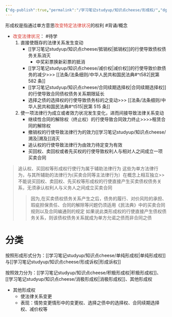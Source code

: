 ```yaml
---
{"dg-publish":true,"permalink":"/学习笔记studyup/知识点cheese/形成权/","dgPassFrontmatter":true,"noteIcon":"","created":"2024-07-05T14:31:56.293+08:00","updated":"2024-10-17T09:07:53.341+08:00"}
---
```


形成权是指通过单方意思<font color="#d83931">改变特定法律状况</font>的权利 #背诵/概念 
- <font color="#d83931">改变法律状况</font>： #待学
	1. 直接使既存的法律关系发生变动
		- [[学习笔记studyup/知识点cheese/抵销权\|抵销权]]的行使导致债权债务关系消灭
			- 中奖彩票换新彩票的抵消
		- [[学习笔记studyup/知识点cheese/减价权\|减价权]]的行使导致价款债务的减少>>> [[法条/法条细则/中华人民共和国民法典#^t582\|民第 582 条]]
		- [[学习笔记studyup/知识点cheese/合同续期选择权\|合同续期选择权]]的行使导致合同债权债务关系期限延长
		- 选择之债的选择权的行使导致债务标的之变动>>> [[法条/法条细则/中华人民共和国民法典#^t515\|民第 515 条]]
	2. 使⼀项法律行为成立或者效力状况发生变化，进而间接导致法律关系变动
		- 继续性合同的解除权（终止权）的行使导致合同效力终止>>>>租赁合同的解除权
		- 撤销权的行使导致法律行为的效力[[学习笔记studyup/知识点cheese/溯及\|溯及]]消灭
		- 追认权的行使导致法律行为由效力待定变为有效
		- 买回权、卖回权或者先买权的行使导致权利人与相对人之间成立⼀项买卖合同
>追认权、买回权等形成权行使行为属于辅助法律行为
>这些为单方法律行为，与其所辅助的法律行为(买卖合同等主法律行为）在概念上相互独立>>不能说买回权、卖回权、先买权等形成权的行使直接产生买卖债权债务关系，无须承认权利人与义务人之间成立买卖合同
>>因为,在买卖债权债务关系产生之后，债务的履行、对价风险的承担、瑕疵担保责任、合同的解除等问题仍须适用《民法典》中的买卖合同规则以及合同编通则的规定
>> 如果说此类形成权的行使直接产生债权债务关系，则该债权债务关系就成为单方允诺之债而非合同之债
# 分类
按照形成形式分为：[[学习笔记studyup/知识点cheese/单纯形成权\|单纯形成权]]与[[学习笔记studyup/知识点cheese/形成诉权\|形成诉权]]

按照效力分为：[[学习笔记studyup/知识点cheese/积极形成权\|积极形成权]]、[[学习笔记studyup/知识点cheese/消极形成权\|消极形成权]]、其他形成权
- 其他形成权
	- 使法律关系变更
	- 表现：情势变更情形中的变更权、选择之债中的选择权、合同续期选择权、减价权等